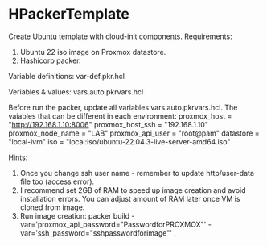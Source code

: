 # HPackerTemplate

Create Ubuntu template with cloud-init components.
Requirements:
1. Ubuntu 22 iso image on Proxmox datastore.
2. Hashicorp packer.

Variable definitions:
var-def.pkr.hcl

Veriables & values:
vars.auto.pkrvars.hcl

Before run the packer, update all variables vars.auto.pkrvars.hcl. 
The vaiables that can be different in each environment:
proxmox_host = "http://192.168.1.10:8006"
proxmox_host_ssh = "192.168.1.10"
proxmox_node_name =  "LAB"
proxmox_api_user = "root@pam"
datastore = "local-lvm"
iso = "local:iso/ubuntu-22.04.3-live-server-amd64.iso"

Hints:
1. Once you change ssh user name - remember to update http/user-data file too (access error).
2. I recommend set 2GB of RAM to speed up image creation and avoid installation errors. You can adjust amount of RAM later once VM is cloned from image.
3. Run image creation:
packer build  -var='proxmox_api_password="PasswordforPROXMOX"' -var='ssh_password="sshpasswordforimage"' . 
